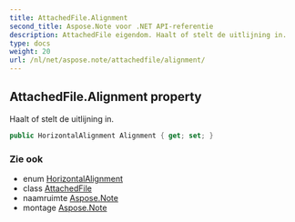 ```yaml
---
title: AttachedFile.Alignment
second_title: Aspose.Note voor .NET API-referentie
description: AttachedFile eigendom. Haalt of stelt de uitlijning in.
type: docs
weight: 20
url: /nl/net/aspose.note/attachedfile/alignment/
---
```

## AttachedFile.Alignment property

Haalt of stelt de uitlijning in.

```csharp
public HorizontalAlignment Alignment { get; set; }
```

### Zie ook

* enum [HorizontalAlignment](../../horizontalalignment/)
* class [AttachedFile](../)
* naamruimte [Aspose.Note](../../attachedfile/)
* montage [Aspose.Note](../../../)


